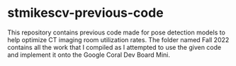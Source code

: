 # stmikescv-previous-code

This repository contains previous code made for pose detection models to help optimize CT imaging room utilization rates. The folder named Fall 2022 contains all the work that I compiled as I attempted to use the given code and implement it onto the Google Coral Dev Board Mini.
